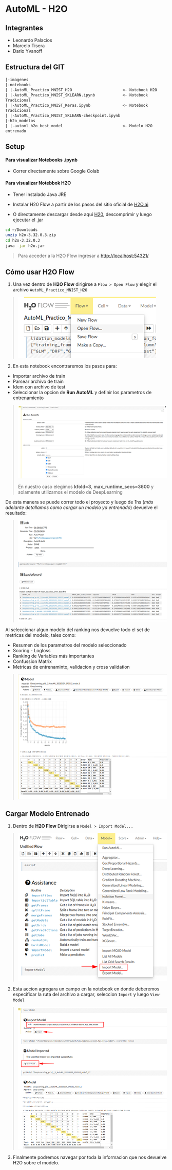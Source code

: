 # AutoML - H2O

## Integrantes

- Leonardo Palacios
- Marcelo Tisera
- Dario Yvanoff

## Estructura del GIT
```
|-imagenes
|-notebooks
| |-AutoML_Practico_MNIST_H2O                      <- Notebook H2O
| |-AutoML_Practico_MNIST_SKLEARN.ipynb            <- Notebook Tradicional
| |-AutoML_Practico_MNIST_Keras.ipynb              <- Notebook Tradicional
| |-AutoML_Practico_MNIST_SKLEARN-checkpoint.ipynb
|-h2o_modelos
| |-automl_h2o_best_model                          <- Modelo H2O entrenado
```

## Setup
#### Para visualizar Notebooks .ipynb
* Correr directamente sobre Google Colab

#### Para visualizar Notebbok H2O
- Tener instalado Java JRE
- Instalar H20 Flow a partir de los pasos del sitio oficial de [H2O.ai](http://h2o-release.s3.amazonaws.com/h2o/rel-zermelo/3/index.html)

- O directamente descargar desde aqui [H20](http://h2o-release.s3.amazonaws.com/h2o/rel-zermelo/3/h2o-3.32.0.3.zip), descomprimir y luego ejecutar el .jar


```bash
cd ~/Downloads
unzip h2o-3.32.0.3.zip
cd h2o-3.32.0.3
java -jar h2o.jar
```

> Para acceder a la H2O Flow ingresar a [http://localhost:54321/](http://localhost:54321/)

## Cómo usar H2O Flow

1) Una vez dentro de **H2O Flow** dirigirse a `Flow > Open Flow` y elegir el archivo `AutoML_Practico_MNIST_H2O`

> ![](/imagenes/automl_open_flow.png)

2) En esta notebook encontraremos los pasos para:

* Importar archivo de train
* Parsear archivo de train
* Idem con archivo de test
* Seleccionar la opcion de **Run AutoML** y definir los parametros de entrenamiento

> ![](/imagenes/autom_flow_run_automl.png)
>
> En nuestro caso elegimos **kfold=3**, **max_runtime_secs=3600** y solamente utilizamos el modelo de DeepLearning


De esta manera se puede correr todo el proyecto y luego de 1hs (*más adelante detallamos como cargar un modelo ya entrenado*) devuelve el resultado:

> ![](/imagenes/autom_flow_results.png)

Al seleccionar algun modelo del ranking nos devuelve todo el set de metricas del modelo, tales como:

* Resumen de los parametros del modelo seleccionado
* Scoring - Logloss
* Ranking de Variables más importantes
* Confussion Matrix
* Metricas de entrenaminto, validacion y cross validation

> ![](/imagenes/autom_flow_model_summary.png)

## Cargar Modelo Entrenado

1) Dentro de **H2O Flow** Dirigirse a `Model > Import Model...`

> ![](/imagenes/automl_open_trained_model.png)

2) Esta accion agregara un campo en la notebook en donde deberemos especificar la ruta del archivo a cargar, seleccion  `Import` y luego `View Model`

> ![](/imagenes/automl_imported_model.png)

3) Finalmente podremos navegar por toda la informacion que nos devuelve H2O sobre el modelo.
